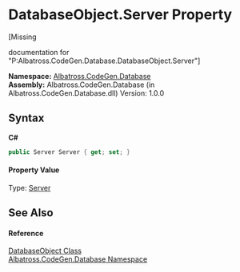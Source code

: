 # DatabaseObject.Server Property 
 

\[Missing <summary> documentation for "P:Albatross.CodeGen.Database.DatabaseObject.Server"\]

**Namespace:**&nbsp;<a href="bdf46154-2f7c-d3c3-6413-8c6484d341a9">Albatross.CodeGen.Database</a><br />**Assembly:**&nbsp;Albatross.CodeGen.Database (in Albatross.CodeGen.Database.dll) Version: 1.0.0

## Syntax

**C#**<br />
``` C#
public Server Server { get; set; }
```


#### Property Value
Type: <a href="74520d5d-f13a-7214-1a61-0d203df545b8">Server</a>

## See Also


#### Reference
<a href="8c1c5fa7-2f0a-cd30-da6c-228623d0ebcc">DatabaseObject Class</a><br /><a href="bdf46154-2f7c-d3c3-6413-8c6484d341a9">Albatross.CodeGen.Database Namespace</a><br />